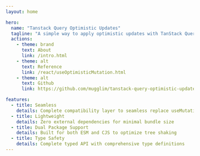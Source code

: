 ```yaml
---
layout: home

hero:
  name: "Tanstack Query Optimistic Updates"
  tagline: "A simple way to apply optimistic updates with TanStack Query"
  actions:
    - theme: brand
      text: About
      link: /intro.html
    - theme: alt
      text: Reference
      link: /react/useOptimisticMutation.html
    - theme: alt
      text: Github
      link: https://github.com/mugglim/tanstack-query-optimistic-updates

features:
  - title: Seamless
    details: Complete compatibility layer to seamless replace useMutation
  - title: Lightweight
    details: Zero external dependencies for minimal bundle size
  - title: Dual Package Support
    details: Built for both ESM and CJS to optimize tree shaking
  - title: Type Safety
    details: Complete typed API with comprehensive type definitions
---
```


